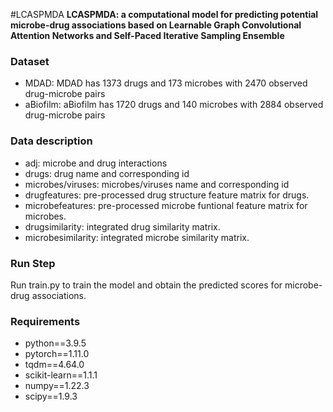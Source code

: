 #LCASPMDA
**LCASPMDA: a computational model for predicting potential microbe-drug associations based on Learnable Graph Convolutional Attention Networks and Self-Paced Iterative Sampling Ensemble**

### Dataset
  * MDAD: MDAD has 1373 drugs and 173 microbes with 2470 observed drug-microbe pairs
  * aBiofilm: aBiofilm has 1720 drugs and 140 microbes with 2884 observed drug-microbe pairs
  
### Data description
* adj: microbe and drug interactions
* drugs: drug name and corresponding id
* microbes/viruses: microbes/viruses name and corresponding id
* drugfeatures: pre-processed drug structure feature matrix for drugs.
* microbefeatures: pre-processed microbe funtional feature matrix for microbes.
* drugsimilarity: integrated drug similarity matrix.
* microbesimilarity: integrated microbe similarity matrix.

### Run Step 
  Run train.py to train the model and obtain the predicted scores for microbe-drug associations.


### Requirements 
  - python==3.9.5
  - pytorch==1.11.0 
  - tqdm==4.64.0
  - scikit-learn==1.1.1
  - numpy==1.22.3
  - scipy==1.9.3